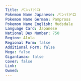 ```yaml
---
﻿Title: バンバドロ
Pokemon Name Japanese: バンバドロ
Pokemon Name German: Pampross
Pokemon Name English: Mudsdale
Language Card: Japanese
National Dex Number: 750
Region: Alola
Regional Form: false
Additional Form: false
Mega: false
Gigantamax: false
Cover: false
Link: 
Owned: 
---
```


